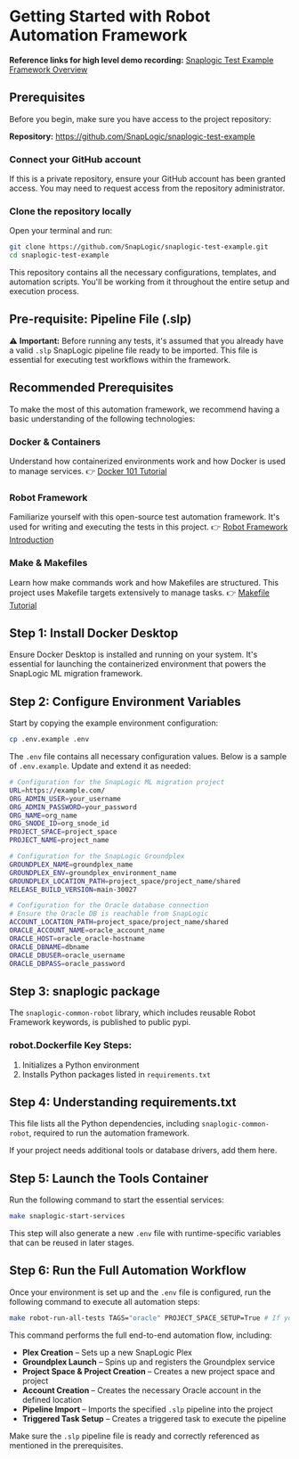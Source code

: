 # Getting Started with Robot Automation Framework


**Reference links for high level demo recording:** [Snaplogic Test Example Framework Overview](https://drive.google.com/file/d/1Ub-bQtmNfL_BiXGMb2k3ocRMGjfn0mhf/view?usp=drive_link)

## Prerequisites

Before you begin, make sure you have access to the project repository:

**Repository:** https://github.com/SnapLogic/snaplogic-test-example

### Connect your GitHub account

If this is a private repository, ensure your GitHub account has been granted access. You may need to request access from the repository administrator.

### Clone the repository locally

Open your terminal and run:

```bash
git clone https://github.com/SnapLogic/snaplogic-test-example.git
cd snaplogic-test-example
```

This repository contains all the necessary configurations, templates, and automation scripts. You'll be working from it throughout the entire setup and execution process.

## Pre-requisite: Pipeline File (.slp)

⚠️ **Important:** Before running any tests, it's assumed that you already have a valid `.slp` SnapLogic pipeline file ready to be imported. This file is essential for executing test workflows within the framework.

## Recommended Prerequisites

To make the most of this automation framework, we recommend having a basic understanding of the following technologies:

### Docker & Containers
Understand how containerized environments work and how Docker is used to manage services.
👉 [Docker 101 Tutorial](https://docs.docker.com/get-started/)

### Robot Framework
Familiarize yourself with this open-source test automation framework. It's used for writing and executing the tests in this project.
👉 [Robot Framework Introduction](https://robotframework.org/)

### Make & Makefiles
Learn how make commands work and how Makefiles are structured. This project uses Makefile targets extensively to manage tasks.
👉 [Makefile Tutorial](https://makefiletutorial.com/)

## Step 1: Install Docker Desktop

Ensure Docker Desktop is installed and running on your system. It's essential for launching the containerized environment that powers the SnapLogic ML migration framework.

## Step 2: Configure Environment Variables

Start by copying the example environment configuration:

```bash
cp .env.example .env
```

The `.env` file contains all necessary configuration values. Below is a sample of `.env.example`. Update and extend it as needed:

```bash
# Configuration for the SnapLogic ML migration project
URL=https://example.com/
ORG_ADMIN_USER=your_username
ORG_ADMIN_PASSWORD=your_password
ORG_NAME=org_name
ORG_SNODE_ID=org_snode_id
PROJECT_SPACE=project_space
PROJECT_NAME=project_name

# Configuration for the SnapLogic Groundplex
GROUNDPLEX_NAME=groundplex_name
GROUNDPLEX_ENV=groundplex_environment_name
GROUNDPLEX_LOCATION_PATH=project_space/project_name/shared
RELEASE_BUILD_VERSION=main-30027

# Configuration for the Oracle database connection
# Ensure the Oracle DB is reachable from SnapLogic
ACCOUNT_LOCATION_PATH=project_space/project_name/shared
ORACLE_ACCOUNT_NAME=oracle_account_name
ORACLE_HOST=oracle_oracle-hostname
ORACLE_DBNAME=dbname
ORACLE_DBUSER=oracle_username
ORACLE_DBPASS=oracle_password
```

## Step 3: snaplogic package

The `snaplogic-common-robot` library, which includes reusable Robot Framework keywords, is published to public pypi.



### robot.Dockerfile Key Steps:

1. Initializes a Python environment
2. Installs Python packages listed in `requirements.txt`


## Step 4: Understanding requirements.txt

This file lists all the Python dependencies, including `snaplogic-common-robot`, required to run the automation framework.

If your project needs additional tools or database drivers, add them here.

## Step 5: Launch the Tools Container

Run the following command to start the essential services:

```bash
make snaplogic-start-services
```

This step will also generate a new `.env` file with runtime-specific variables that can be reused in later stages.

## Step 6: Run the Full Automation Workflow

Once your environment is set up and the `.env` file is configured, run the following command to execute all automation steps:

```bash
make robot-run-all-tests TAGS="oracle" PROJECT_SPACE_SETUP=True # If you already have project space set up ready ignore the argument PROJECT_SPACE_SETUP=True
```

This command performs the full end-to-end automation flow, including:

- **Plex Creation** – Sets up a new SnapLogic Plex
- **Groundplex Launch** – Spins up and registers the Groundplex service
- **Project Space & Project Creation** – Creates a new project space and project
- **Account Creation** – Creates the necessary Oracle account in the defined location
- **Pipeline Import** – Imports the specified `.slp` pipeline into the project
- **Triggered Task Setup** – Creates a triggered task to execute the pipeline

Make sure the `.slp` pipeline file is ready and correctly referenced as mentioned in the prerequisites.